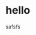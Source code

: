 # hello
<?
echo $_SERVER['REMOTE_ADDR'];

echo $_SERVER['HTTP_CLIENT_IP'];

echo $_SERVER['HTTP_X_FORWARDED_FOR'];

?>
<p>safsfs</p>
